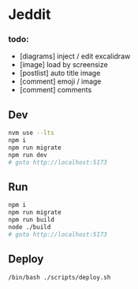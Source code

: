 # Jeddit

### todo:
- [diagrams] inject / edit excalidraw
- [image] load by screensize
- [postlist] auto title image
- [comment] emoji / image
- [comment] comments

## Dev

```bash
nvm use --lts
npm i
npm run migrate
npm run dev
# goto http://localhost:5173
```

## Run

```bash
npm i
npm run migrate
npm run build
node ./build
# goto http://localhost:5173
```

## Deploy

```bash
/bin/bash ./scripts/deploy.sh
```
